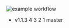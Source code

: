 ![example workflow](https://github.com/<OWNER>/<REPOSITORY>/actions/workflows/<WORKFLOW_FILE>/badge.svg)

- v1.1.3
4
3
2
1
master
